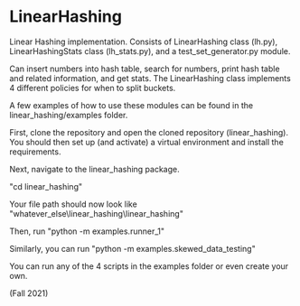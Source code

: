 # LinearHashing

Linear Hashing implementation. Consists of LinearHashing class (lh.py), LinearHashingStats class (lh_stats.py), and a test_set_generator.py module. 

Can insert numbers into hash table, search for numbers, print hash table and related information, and get stats. The LinearHashing class implements 4 different policies for when to split buckets.

A few examples of how to use these modules can be found in the linear_hashing/examples folder. 

First, clone the repository and open the cloned repository (linear_hashing).
You should then set up (and activate) a virtual environment and install the requirements.

Next, navigate to the linear_hashing package. 

"cd linear_hashing" 

Your file path should now look like "whatever_else\linear_hashing\linear_hashing"

Then, run "python -m examples.runner_1" 

Similarly, you can run "python -m examples.skewed_data_testing" 

You can run any of the 4 scripts in the examples folder or even create your own. 

(Fall 2021)

